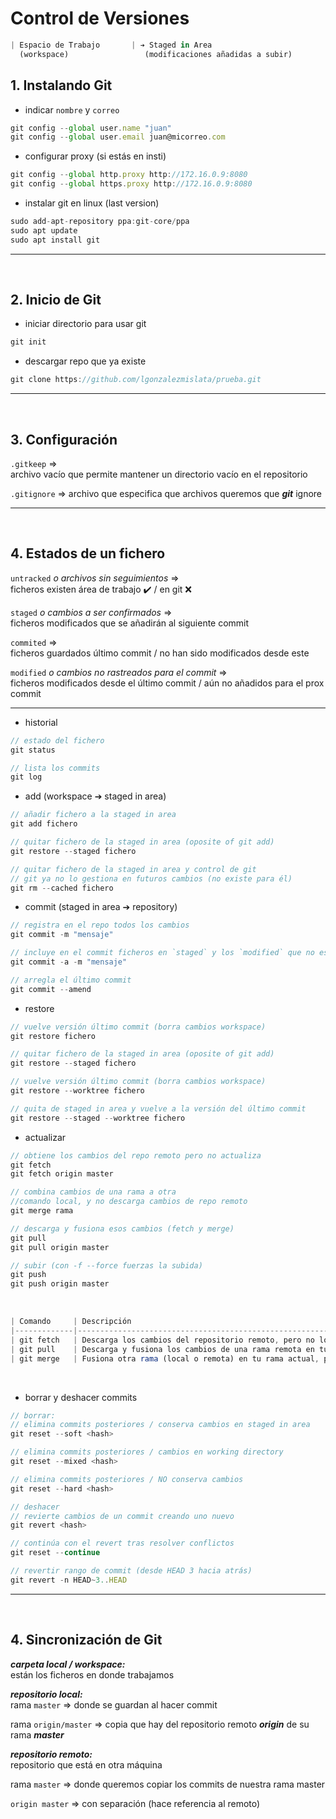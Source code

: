 # Control de Versiones

```js
| Espacio de Trabajo       | ➔ Staged in Area                           | ➔ Repositorio           |
  (workspace)                 (modificaciones añadidas a subir)                                    
```

## 1. Instalando Git

- indicar `nombre` y `correo`
```js
git config --global user.name "juan"
git config --global user.email juan@micorreo.com
```

- configurar proxy (si estás en insti)
```js
git config --global http.proxy http://172.16.0.9:8080
git config --global https.proxy http://172.16.0.9:8080
```

- instalar git en linux (last version)
```js
sudo add-apt-repository ppa:git-core/ppa
sudo apt update
sudo apt install git
```

---
<br>

## 2. Inicio de Git

- iniciar directorio para usar git
```js
git init
```

- descargar repo que ya existe
```js
git clone https://github.com/lgonzalezmislata/prueba.git
```

---
<br>

## 3. Configuración

`.gitkeep` => 
<br>
archivo vacío que permite mantener un directorio vacío en el repositorio

`.gitignore` => archivo que especifica que archivos queremos que **_git_** ignore

---
<br>

## 4. Estados de un fichero

`untracked` _o archivos sin seguimientos_ => 
<br>
ficheros existen área de trabajo ✔️ / en git ❌
<br>

`staged` _o cambios a ser confirmados_ =>
<br> 
ficheros modificados que se añadirán al siguiente commit
<br>

`commited` => 
<br>
ficheros guardados último commit / no han sido modificados desde este
<br>

`modified` _o cambios no rastreados para el commit_ => 
<br>
ficheros modificados desde el último commit / aún no añadidos para el prox commit

---

- historial
```js
// estado del fichero
git status

// lista los commits
git log
```

- add (workspace ➔ staged in area)
```js
// añadir fichero a la staged in area
git add fichero

// quitar fichero de la staged in area (oposite of git add)
git restore --staged fichero

// quitar fichero de la staged in area y control de git 
// git ya no lo gestiona en futuros cambios (no existe para él)
git rm --cached fichero
```

- commit (staged in area ➔ repository)
```js
// registra en el repo todos los cambios
git commit -m "mensaje"

// incluye en el commit ficheros en `staged` y los `modified` que no están añadidos
git commit -a -m "mensaje"

// arregla el último commit
git commit --amend
```

- restore
```js
// vuelve versión último commit (borra cambios workspace)
git restore fichero

// quitar fichero de la staged in area (oposite of git add)
git restore --staged fichero

// vuelve versión último commit (borra cambios workspace)
git restore --worktree fichero

// quita de staged in area y vuelve a la versión del último commit
git restore --staged --worktree fichero
```

- actualizar
```js
// obtiene los cambios del repo remoto pero no actualiza
git fetch  
git fetch origin master

// combina cambios de una rama a otra 
//comando local, y no descarga cambios de repo remoto
git merge rama

// descarga y fusiona esos cambios (fetch y merge)
git pull 
git pull origin master

// subir (con -f --force fuerzas la subida)
git push 
git push origin master
```
<br>

```js
| Comando     | Descripción                                                                                             | Fusión de cambios en tu rama actual |
|-------------|---------------------------------------------------------------------------------------------------------|-------------------------------------|
| git fetch   | Descarga los cambios del repositorio remoto, pero no los integra en la rama actual.                     | ❌                                  |
| git pull    | Descarga y fusiona los cambios de una rama remota en tu rama actual (combinación de fetch y merge).     | ✔️                                  |
| git merge   | Fusiona otra rama (local o remota) en tu rama actual, pero no descarga cambios de un remoto.            | ✔️                                  |
```
<br>

- borrar y deshacer commits
```js
// borrar:
// elimina commits posteriores / conserva cambios en staged in area
git reset --soft <hash>

// elimina commits posteriores / cambios en working directory
git reset --mixed <hash>

// elimina commits posteriores / NO conserva cambios
git reset --hard <hash>

// deshacer
// revierte cambios de un commit creando uno nuevo
git revert <hash>

// continúa con el revert tras resolver conflictos
git reset --continue

// revertir rango de commit (desde HEAD 3 hacia atrás)
git revert -n HEAD~3..HEAD
``` 

---
<br>

## 4. Sincronización de Git
**_carpeta local / workspace:_**
<br>
están los ficheros en donde trabajamos

**_repositorio local:_**
<br>
rama `master` => donde se guardan al hacer commit
<br>

rama `origin/master` => copia que hay del repositorio remoto **_origin_** de su rama **_master_**

**_repositorio remoto:_**
<br>
repositorio que está en otra máquina
<br>

rama `master` => donde queremos copiar los commits de nuestra rama master
<br>

`origin master` => con separación (hace referencia al remoto)